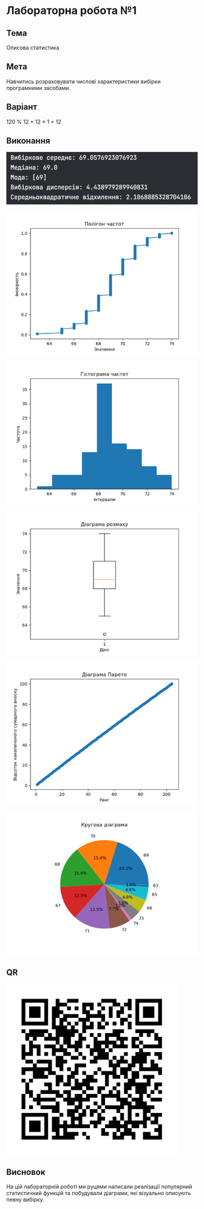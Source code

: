 # Лабораторна робота №1

## Тема

Описова статистика

## Мета

Навчитись розраховувати числові характеристики вибірки програмними
засобами.

## Варіант

120 % 12 + 12 * 1 = 12

## Виконання

![stats](assets/stats.png)

![poly](assets/poly.png)

![gisto](assets/gisto.png)

![boxboxbox](assets/boxboxbox.png)

![fancyline](assets/fancyline.png)

![circle](assets/circle.png)

## QR

![qr](assets/qr.png)

## Висновок

На цій лабораторній роботі ми руцями написали реалізації популярний статистичний функцій та побудували діаграми, які візуально описують певну вибірку.
